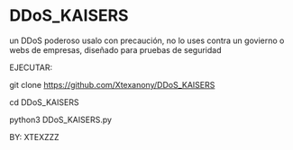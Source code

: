 # DDoS_KAISERS
un DDoS poderoso usalo con precaución, no lo
uses contra un govierno o webs de empresas,
diseñado para pruebas de seguridad


EJECUTAR:


git clone https://github.com/Xtexanony/DDoS_KAISERS

cd DDoS_KAISERS

python3 DDoS_KAISERS.py


BY: XTEXZZZ

